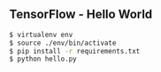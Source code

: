## TensorFlow - Hello World

```bash
$ virtualenv env
$ source ./env/bin/activate
$ pip install -r requirements.txt
$ python hello.py
```